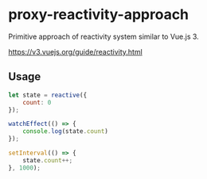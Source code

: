 # proxy-reactivity-approach

Primitive approach of reactivity system similar to Vue.js 3.

https://v3.vuejs.org/guide/reactivity.html

## Usage

```js
let state = reactive({
    count: 0
});

watchEffect(() => {
    console.log(state.count)
});

setInterval(() => {
    state.count++;
}, 1000);

```

